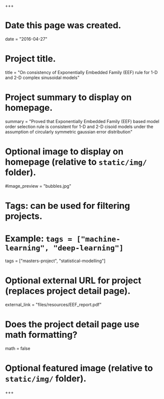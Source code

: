 +++
# Date this page was created.
date = "2016-04-27"

# Project title.
title = "On consistency of Exponentially Embedded Family (EEF) rule for 1-D and 2-D complex sinusoidal models"

# Project summary to display on homepage.
summary = "Proved that Exponentially Embedded Family (EEF) based model order selection rule is consistent for 1-D and 2-D cisoid models under the assumption of circularly symmetric gaussian error distribution"

# Optional image to display on homepage (relative to `static/img/` folder).
#image_preview = "bubbles.jpg"

# Tags: can be used for filtering projects.
# Example: `tags = ["machine-learning", "deep-learning"]`
tags = ["masters-project", "statistical-modelling"]

# Optional external URL for project (replaces project detail page).
external_link = "files/resources/EEF_report.pdf"

# Does the project detail page use math formatting?
math = false

# Optional featured image (relative to `static/img/` folder).


+++
